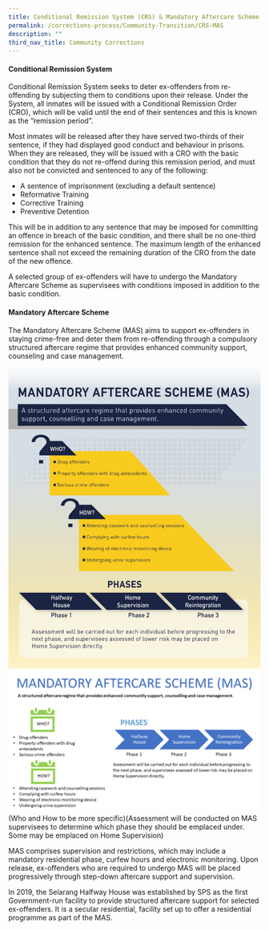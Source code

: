 ```yaml
---
title: Conditional Remission System (CRS) & Mandatory Aftercare Scheme (MAS)
permalink: /corrections-process/Community-Transition/CRS-MAS
description: ""
third_nav_title: Community Corrections
---
```

#### Conditional Remission System
Conditional Remission System seeks to deter ex-offenders from re-offending by subjecting them to conditions upon their release. Under the System, all inmates will be issued with a Conditional Remission Order (CRO), which will be valid until the end of their sentences and this is known as the “remission period”. 

Most inmates will be released after they have served two-thirds of their sentence, if they had displayed good conduct and behaviour in prisons. When they are released, they will be issued with a CRO with the basic condition that they do not re-offend during this remission period, and must also not be convicted and sentenced to any of the following:

* A sentence of imprisonment (excluding a default sentence)
* Reformative Training
* Corrective Training
* Preventive Detention

This will be in addition to any sentence that may be imposed for committing an offence in breach of the basic condition, and there shall be no one-third remission for the enhanced sentence. The maximum length of the enhanced sentence shall not exceed the remaining duration of the CRO from the date of the new offence. 

A selected group of ex-offenders will have to undergo the Mandatory Aftercare Scheme as supervisees with conditions imposed in addition to the basic condition. 

#### Mandatory Aftercare Scheme

The Mandatory Aftercare Scheme (MAS) aims to support ex-offenders in staying crime-free and deter them from re-offending through a compulsory structured aftercare regime that provides enhanced community support, counseling and case management.

![](/images/Rehabilitation/MAS%20new.jpeg)
![](/images/Rehabilitation/MAS%20Factsheet.png)
(Who and How to be more specific)(Assessment will be conducted on MAS supervisees to determine which phase they should be emplaced under. Some may be emplaced on Home Supervision)

MAS comprises supervision and restrictions, which may include a mandatory residential phase, curfew hours and electronic monitoring. Upon release, ex-offenders who are required to undergo MAS will be placed progressively through step-down aftercare support and supervision.

In 2019, the Selarang Halfway House was established by SPS as the first Government-run facility to provide structured aftercare support for selected ex-offenders. It is a secular residential, facility set up to offer a residential programme as part of the MAS.